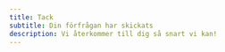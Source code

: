 ```yaml
---
title: Tack
subtitle: Din förfrågan har skickats
description: Vi återkommer till dig så snart vi kan!
---
```



